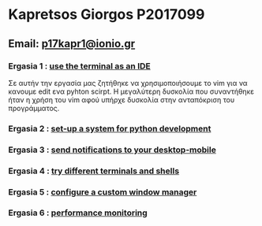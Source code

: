 # Kapretsos Giorgos P2017099
## Email: p17kapr1@ionio.gr


### Ergasia 1 : [use the terminal as an IDE](https://asciinema.org/a/6RZcW150ZthZCgZP7N3TKGqnE)
  Σε αυτήν την εργασία μας ζητήθηκε να χρησιμοποιήσουμε το vim για να κανουμε edit ενα pyhton scirpt. Η μεγαλύτερη δυσκολία που συναντήθηκε ήταν η χρήση του vim αφού υπήρχε δυσκολία στην ανταπόκριση του προγράμματος.

### Ergasia 2 : [set-up a system for python development](https://asciinema.org/a/N5GZgqcsRECMEJ8fT8O5uPVeT)

### Ergasia 3 : [send notifications to your desktop-mobile](https://asciinema.org/a/rRTiZrHWXw3OSeFp5lXB9RGGL)

### Ergasia 4 : [try different terminals and shells](https://asciinema.org/a/pz8SbpGkpHuUqihIqV9NL0V8r)

### Ergasia 5 : [configure a custom window manager](https://asciinema.org/a/6vbFR8GzLJnHNjVn8ZcidI2hr)

### Ergasia 6 : [performance monitoring](https://asciinema.org/a/eSGBwEzJNNwrBzHxXOV3O6MIv)
